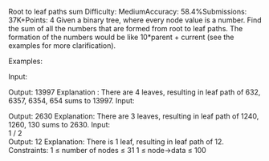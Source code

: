 Root to leaf paths sum
Difficulty: MediumAccuracy: 58.4%Submissions: 37K+Points: 4
Given a binary tree, where every node value is a number. Find the sum of all the numbers that are formed from root to leaf paths. The formation of the numbers would be like 10*parent + current (see the examples for more clarification).

Examples:

Input:      

Output: 13997
Explanation : There are 4 leaves, resulting in leaf path of 632, 6357, 6354, 654 sums to 13997.
Input:    

Output: 2630
Explanation: There are 3 leaves, resulting in leaf path of 1240, 1260, 130 sums to 2630.
Input:    
           1
          /
         2                    
Output: 12
Explanation: There is 1 leaf, resulting in leaf path of 12.
Constraints:
1 ≤ number of nodes ≤ 31
1 ≤ node->data ≤ 100